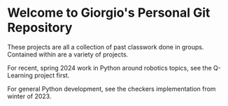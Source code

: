 # Welcome to Giorgio's Personal Git Repository

These projects are all a collection of past classwork done in groups. Contained within are a variety of projects.

For recent, spring 2024 work in Python around robotics topics, see the Q-Learning project first.

For general Python development, see the checkers implementation from winter of 2023.
